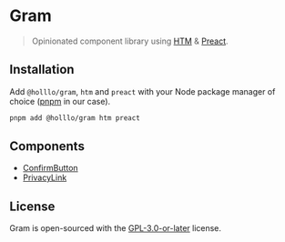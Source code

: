 # Gram

> Opinionated component library using [HTM] & [Preact].

[HTM]: https://github.com/developit/htm
[Preact]: https://preactjs.com/

## Installation

Add `@holllo/gram`, `htm` and `preact` with your Node package manager of choice ([pnpm] in our case).

[pnpm]: https://pnpm.io

```sh
pnpm add @holllo/gram htm preact
```

## Components

* [ConfirmButton](source/buttons/confirm-button.ts)
* [PrivacyLink](source/links/privacy-link.ts)

## License

Gram is open-sourced with the [GPL-3.0-or-later] license.

[GPL-3.0-or-later]: https://github.com/Holllo/gram/blob/main/LICENSE
